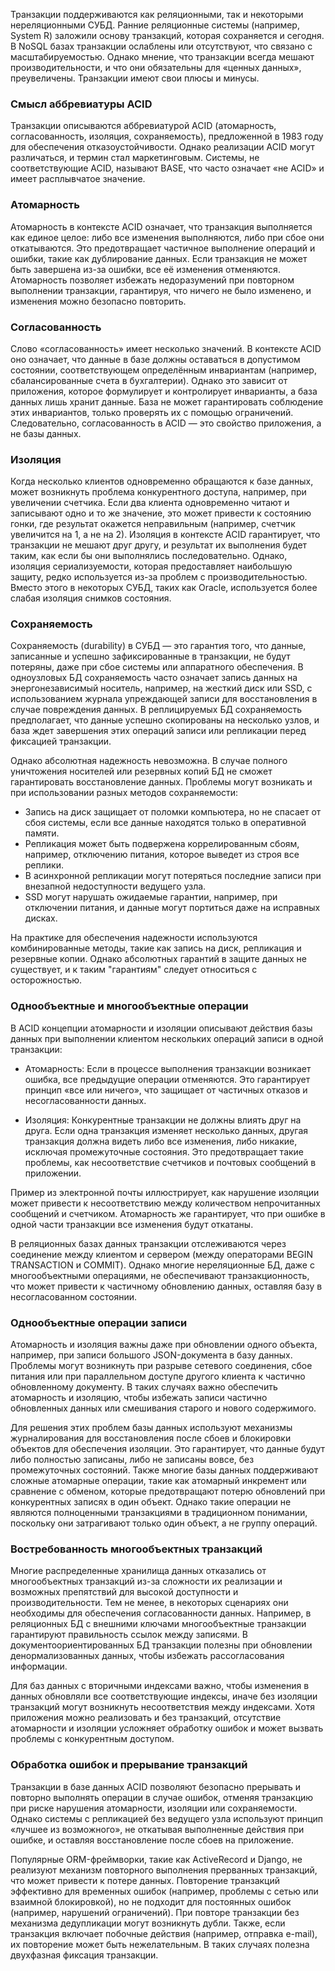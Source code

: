 Транзакции поддерживаются как реляционными, так и некоторыми нереляционными СУБД. Ранние реляционные системы (например, System R) заложили основу транзакций, которая сохраняется и сегодня. В NoSQL базах транзакции ослаблены или отсутствуют, что связано с масштабируемостью. Однако мнение, что транзакции всегда мешают производительности, и что они обязательны для «ценных данных», преувеличены. Транзакции имеют свои плюсы и минусы.

### Смысл аббревиатуры ACID

Транзакции описываются аббревиатурой ACID (атомарность, согласованность, изоляция, сохраняемость), предложенной в 1983 году для обеспечения отказоустойчивости. Однако реализации ACID могут различаться, и термин стал маркетинговым. Системы, не соответствующие ACID, называют BASE, что часто означает «не ACID» и имеет расплывчатое значение.

### Атомарность

Атомарность в контексте ACID означает, что транзакция выполняется как единое целое: либо все изменения выполняются, либо при сбое они откатываются. Это предотвращает частичное выполнение операций и ошибки, такие как дублирование данных. Если транзакция не может быть завершена из-за ошибки, все её изменения отменяются. Атомарность позволяет избежать недоразумений при повторном выполнении транзакции, гарантируя, что ничего не было изменено, и изменения можно безопасно повторить.

### Согласованность

Слово «согласованность» имеет несколько значений. В контексте ACID оно означает, что данные в базе должны оставаться в допустимом состоянии, соответствующем определённым инвариантам (например, сбалансированные счета в бухгалтерии). Однако это зависит от приложения, которое формулирует и контролирует инварианты, а база данных лишь хранит данные. База не может гарантировать соблюдение этих инвариантов, только проверять их с помощью ограничений. Следовательно, согласованность в ACID — это свойство приложения, а не базы данных.

### Изоляция

Когда несколько клиентов одновременно обращаются к базе данных, может возникнуть проблема конкурентного доступа, например, при увеличении счетчика. Если два клиента одновременно читают и записывают одно и то же значение, это может привести к состоянию гонки, где результат окажется неправильным (например, счетчик увеличится на 1, а не на 2). Изоляция в контексте ACID гарантирует, что транзакции не мешают друг другу, и результат их выполнения будет таким, как если бы они выполнялись последовательно. Однако, изоляция сериализуемости, которая предоставляет наибольшую защиту, редко используется из-за проблем с производительностью. Вместо этого в некоторых СУБД, таких как Oracle, используется более слабая изоляция снимков состояния.

### Сохраняемость

Сохраняемость (durability) в СУБД — это гарантия того, что данные, записанные и успешно зафиксированные в транзакции, не будут потеряны, даже при сбое системы или аппаратного обеспечения. В одноузловых БД сохраняемость часто означает запись данных на энергонезависимый носитель, например, на жесткий диск или SSD, с использованием журнала упреждающей записи для восстановления в случае повреждения данных. В реплицируемых БД сохраняемость предполагает, что данные успешно скопированы на несколько узлов, и база ждет завершения этих операций записи или репликации перед фиксацией транзакции.

Однако абсолютная надежность невозможна. В случае полного уничтожения носителей или резервных копий БД не сможет гарантировать восстановление данных. Проблемы могут возникать и при использовании разных методов сохраняемости:

- Запись на диск защищает от поломки компьютера, но не спасает от сбоя системы, если все данные находятся только в оперативной памяти.
- Репликация может быть подвержена коррелированным сбоям, например, отключению питания, которое выведет из строя все реплики.
- В асинхронной репликации могут потеряться последние записи при внезапной недоступности ведущего узла.
- SSD могут нарушать ожидаемые гарантии, например, при отключении питания, и данные могут портиться даже на исправных дисках.

На практике для обеспечения надежности используются комбинированные методы, такие как запись на диск, репликация и резервные копии. Однако абсолютных гарантий в защите данных не существует, и к таким "гарантиям" следует относиться с осторожностью.

### Однообъектные и многообъектные операции

В ACID концепции атомарности и изоляции описывают действия базы данных при выполнении клиентом нескольких операций записи в одной транзакции:

* Атомарность: Если в процессе выполнения транзакции возникает ошибка, все предыдущие операции отменяются. Это гарантирует принцип «все или ничего», что защищает от частичных отказов и несогласованности данных.

* Изоляция: Конкурентные транзакции не должны влиять друг на друга. Если одна транзакция изменяет несколько данных, другая транзакция должна видеть либо все изменения, либо никакие, исключая промежуточные состояния. Это предотвращает такие проблемы, как несоответствие счетчиков и почтовых сообщений в приложении.

Пример из электронной почты иллюстрирует, как нарушение изоляции может привести к несоответствию между количеством непрочитанных сообщений и счетчиком. Атомарность же гарантирует, что при ошибке в одной части транзакции все изменения будут откатаны.

В реляционных базах данных транзакции отслеживаются через соединение между клиентом и сервером (между операторами BEGIN TRANSACTION и COMMIT). Однако многие нереляционные БД, даже с многообъектными операциями, не обеспечивают транзакционность, что может привести к частичному обновлению данных, оставляя базу в несогласованном состоянии.

### Однообъектные операции записи

Атомарность и изоляция важны даже при обновлении одного объекта, например, при записи большого JSON-документа в базу данных. Проблемы могут возникнуть при разрыве сетевого соединения, сбое питания или при параллельном доступе другого клиента к частично обновленному документу. В таких случаях важно обеспечить атомарность и изоляцию, чтобы избежать записи частично обновленных данных или смешивания старого и нового содержимого.

Для решения этих проблем базы данных используют механизмы журналирования для восстановления после сбоев и блокировки объектов для обеспечения изоляции. Это гарантирует, что данные будут либо полностью записаны, либо не записаны вовсе, без промежуточных состояний. Также многие базы данных поддерживают сложные атомарные операции, такие как атомарный инкремент или сравнение с обменом, которые предотвращают потерю обновлений при конкурентных записях в один объект. Однако такие операции не являются полноценными транзакциями в традиционном понимании, поскольку они затрагивают только один объект, а не группу операций.

### Востребованность многообъектных транзакций

Многие распределенные хранилища данных отказались от многообъектных транзакций из-за сложности их реализации и возможных препятствий для высокой доступности и производительности. Тем не менее, в некоторых сценариях они необходимы для обеспечения согласованности данных. Например, в реляционных БД с внешними ключами многообъектные транзакции гарантируют правильность ссылок между записями. В документоориентированных БД транзакции полезны при обновлении денормализованных данных, чтобы избежать рассогласования информации.

Для баз данных с вторичными индексами важно, чтобы изменения в данных обновляли все соответствующие индексы, иначе без изоляции транзакций могут возникнуть несоответствия между индексами. Хотя приложения можно реализовать и без транзакций, отсутствие атомарности и изоляции усложняет обработку ошибок и может вызвать проблемы с конкурентным доступом.

### Обработка ошибок и прерывание транзакций

 Транзакции в базе данных ACID позволяют безопасно прерывать и повторно выполнять операции в случае ошибок, отменяя транзакцию при риске нарушения атомарности, изоляции или сохраняемости. Однако системы с репликацией без ведущего узла используют принцип «лучшее из возможного», не откатывая выполненные действия при ошибке, и оставляя восстановление после сбоев на приложение.

Популярные ORM-фреймворки, такие как ActiveRecord и Django, не реализуют механизм повторного выполнения прерванных транзакций, что может привести к потере данных. Повторение транзакций эффективно для временных ошибок (например, проблемы с сетью или взаимной блокировкой), но не подходит для постоянных ошибок (например, нарушений ограничений). При повторе транзакции без механизма дедупликации могут возникнуть дубли. Также, если транзакция включает побочные действия (например, отправка e-mail), их повторение может быть нежелательным. В таких случаях полезна двухфазная фиксация транзакции.